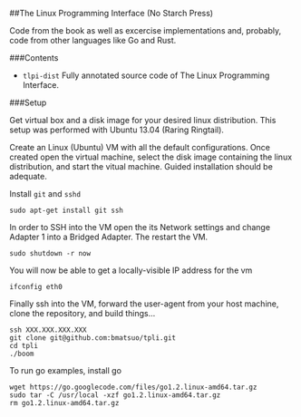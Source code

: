 ##The Linux Programming Interface (No Starch Press)

Code from the book as well as excercise implementations and, probably,
code from other languages like Go and Rust.

###Contents

- `tlpi-dist` Fully annotated source code of The Linux Programming Interface.

###Setup

Get virtual box and a disk image for your desired linux distribution.
This setup was performed with Ubuntu 13.04 (Raring Ringtail).

Create an Linux (Ubuntu) VM with all the default configurations. Once created
open the virtual machine, select the disk image containing the linux
distribution, and start the vitual machine. Guided installation should be
adequate.

Install `git` and `sshd`

	sudo apt-get install git ssh

In order to SSH into the VM open the its Network settings and change Adapter 1
into a Bridged Adapter. The restart the VM.

	sudo shutdown -r now

You will now be able to get a locally-visible IP address for the vm

	ifconfig eth0

Finally ssh into the VM, forward the user-agent from your host machine, clone
the repository, and build things...

	ssh XXX.XXX.XXX.XXX
	git clone git@github.com:bmatsuo/tpli.git
	cd tpli
	./boom

To run go examples, install go

    wget https://go.googlecode.com/files/go1.2.linux-amd64.tar.gz
    sudo tar -C /usr/local -xzf go1.2.linux-amd64.tar.gz
    rm go1.2.linux-amd64.tar.gz
